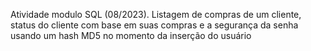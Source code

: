 Atividade modulo SQL (08/2023). Listagem de compras de um cliente, status do cliente com base em suas compras e a segurança da senha usando um hash MD5 no momento da inserção do usuário
